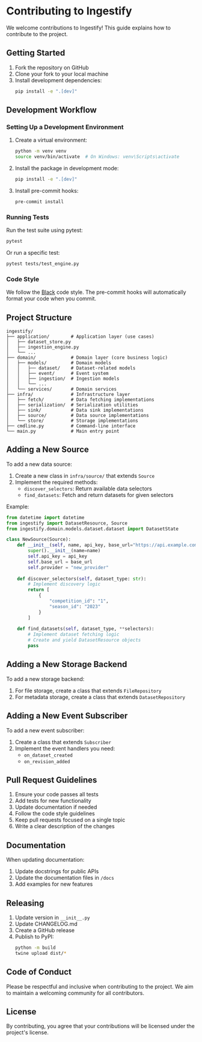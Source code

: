 # Contributing to Ingestify

We welcome contributions to Ingestify! This guide explains how to contribute to the project.

## Getting Started

1. Fork the repository on GitHub
2. Clone your fork to your local machine
3. Install development dependencies:
   ```bash
   pip install -e ".[dev]"
   ```

## Development Workflow

### Setting Up a Development Environment

1. Create a virtual environment:
   ```bash
   python -m venv venv
   source venv/bin/activate  # On Windows: venv\Scripts\activate
   ```

2. Install the package in development mode:
   ```bash
   pip install -e ".[dev]"
   ```

3. Install pre-commit hooks:
   ```bash
   pre-commit install
   ```

### Running Tests

Run the test suite using pytest:

```bash
pytest
```

Or run a specific test:

```bash
pytest tests/test_engine.py
```

### Code Style

We follow the [Black](https://black.readthedocs.io/) code style. The pre-commit hooks will automatically format your code when you commit.

## Project Structure

```
ingestify/
├── application/        # Application layer (use cases)
│   ├── dataset_store.py
│   ├── ingestion_engine.py
│   └── ...
├── domain/             # Domain layer (core business logic)
│   ├── models/         # Domain models
│   │   ├── dataset/    # Dataset-related models
│   │   ├── event/      # Event system
│   │   ├── ingestion/  # Ingestion models
│   │   └── ...
│   └── services/       # Domain services
├── infra/              # Infrastructure layer
│   ├── fetch/          # Data fetching implementations
│   ├── serialization/  # Serialization utilities
│   ├── sink/           # Data sink implementations
│   ├── source/         # Data source implementations
│   └── store/          # Storage implementations
├── cmdline.py          # Command-line interface
└── main.py             # Main entry point
```

## Adding a New Source

To add a new data source:

1. Create a new class in `infra/source/` that extends `Source`
2. Implement the required methods:
   - `discover_selectors`: Return available data selectors
   - `find_datasets`: Fetch and return datasets for given selectors

Example:

```python
from datetime import datetime
from ingestify import DatasetResource, Source
from ingestify.domain.models.dataset.dataset import DatasetState

class NewSource(Source):
    def __init__(self, name, api_key, base_url="https://api.example.com"):
        super().__init__(name=name)
        self.api_key = api_key
        self.base_url = base_url
        self.provider = "new_provider"
    
    def discover_selectors(self, dataset_type: str):
        # Implement discovery logic
        return [
            {
                "competition_id": "1",
                "season_id": "2023"
            }
        ]
    
    def find_datasets(self, dataset_type, **selectors):
        # Implement dataset fetching logic
        # Create and yield DatasetResource objects
        pass
```

## Adding a New Storage Backend

To add a new storage backend:

1. For file storage, create a class that extends `FileRepository`
2. For metadata storage, create a class that extends `DatasetRepository`

## Adding a New Event Subscriber

To add a new event subscriber:

1. Create a class that extends `Subscriber`
2. Implement the event handlers you need:
   - `on_dataset_created`
   - `on_revision_added`

## Pull Request Guidelines

1. Ensure your code passes all tests
2. Add tests for new functionality
3. Update documentation if needed
4. Follow the code style guidelines
5. Keep pull requests focused on a single topic
6. Write a clear description of the changes

## Documentation

When updating documentation:

1. Update docstrings for public APIs
2. Update the documentation files in `/docs`
3. Add examples for new features

## Releasing

1. Update version in `__init__.py`
2. Update CHANGELOG.md
3. Create a GitHub release
4. Publish to PyPI:
   ```bash
   python -m build
   twine upload dist/*
   ```

## Code of Conduct

Please be respectful and inclusive when contributing to the project. We aim to maintain a welcoming community for all contributors.

## License

By contributing, you agree that your contributions will be licensed under the project's license.